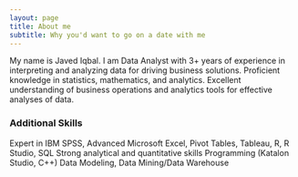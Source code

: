 ```yaml
---
layout: page
title: About me
subtitle: Why you'd want to go on a date with me
---
```


My name is Javed Iqbal. I am Data Analyst with 3+ years of experience in interpreting and analyzing data for driving business solutions. Proficient knowledge in statistics, mathematics, and analytics. Excellent understanding of business operations and analytics tools for effective analyses of data.

### Additional Skills

Expert in IBM SPSS, Advanced Microsoft Excel, Pivot Tables, Tableau, R, R Studio, SQL
Strong analytical and quantitative skills
Programming (Katalon Studio, C++)
Data Modeling, Data Mining/Data Warehouse

